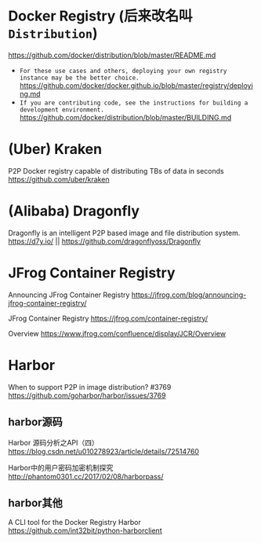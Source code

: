 
# Docker Registry (后来改名叫`Distribution`)

https://github.com/docker/distribution/blob/master/README.md
- `For these use cases and others, deploying your own registry instance may be the better choice.` https://github.com/docker/docker.github.io/blob/master/registry/deploying.md
- `If you are contributing code, see the instructions for building a development environment.` https://github.com/docker/distribution/blob/master/BUILDING.md

# (Uber) Kraken

P2P Docker registry capable of distributing TBs of data in seconds https://github.com/uber/kraken

# (Alibaba) Dragonfly

Dragonfly is an intelligent P2P based image and file distribution system. https://d7y.io/ || https://github.com/dragonflyoss/Dragonfly

# JFrog Container Registry

Announcing JFrog Container Registry https://jfrog.com/blog/announcing-jfrog-container-registry/

JFrog Container Registry https://jfrog.com/container-registry/

Overview https://www.jfrog.com/confluence/display/JCR/Overview

# Harbor

When to support P2P in image distribution? #3769 https://github.com/goharbor/harbor/issues/3769

## harbor源码

Harbor 源码分析之API（四） https://blog.csdn.net/u010278923/article/details/72514760

Harbor中的用户密码加密机制探究 http://phantom0301.cc/2017/02/08/harborpass/

## harbor其他

A CLI tool for the Docker Registry Harbor https://github.com/int32bit/python-harborclient
